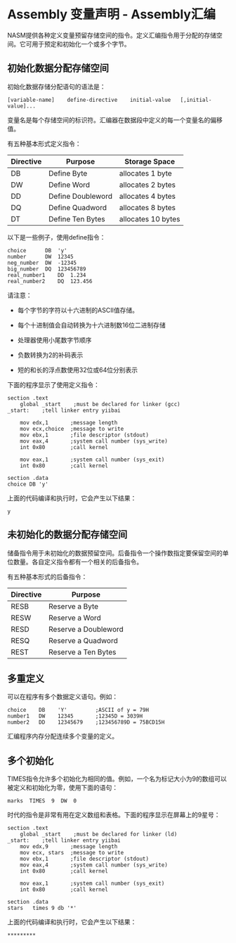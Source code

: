 # Assembly 变量声明 - Assembly汇编

NASM提供各种定义变量预留存储空间的指令。定义汇编指令用于分配的存储空间。它可用于预定和初始化一个或多个字节。

## 初始化数据分配存储空间

初始化数据存储分配语句的语法是：

```
[variable-name]    define-directive    initial-value   [,initial-value]...
```

变量名是每个存储空间的标识符。汇编器在数据段中定义的每一个变量名的偏移值。

有五种基本形式定义指令：

| Directive | Purpose | Storage Space |
| --- | --- | --- |
| DB | Define Byte | allocates 1 byte |
| DW | Define Word | allocates 2 bytes |
| DD | Define Doubleword | allocates 4 bytes |
| DQ | Define Quadword | allocates 8 bytes |
| DT | Define Ten Bytes | allocates 10 bytes |

以下是一些例子，使用define指令：

```
choice		DB	'y'
number		DW	12345
neg_number	DW	-12345
big_number	DQ	123456789
real_number1	DD	1.234
real_number2	DQ	123.456
```

请注意：

*   每个字节的字符以十六进制的ASCII值存储。

*   每个十进制值会自动转换为十六进制数16位二进制存储

*   处理器使用小尾数字节顺序

*   负数转换为2的补码表示

*   短的和长的浮点数使用32位或64位分别表示

下面的程序显示了使用定义指令：

```
section .text
    global _start    ;must be declared for linker (gcc)
_start:    ;tell linker entry yiibai

	mov	edx,1		;message length
	mov	ecx,choice	;message to write
	mov	ebx,1		;file descriptor (stdout)
	mov	eax,4		;system call number (sys_write)
	int	0x80		;call kernel

	mov	eax,1		;system call number (sys_exit)
	int	0x80		;call kernel

section .data
choice DB 'y'
```

上面的代码编译和执行时，它会产生以下结果：

```
y

```

## 未初始化的数据分配存储空间

储备指令用于未初始化的数据预留空间。后备指令一个操作数指定要保留空间的单位数量。各自定义指令都有一个相关的后备指令。

有五种基本形式的后备指令：

| Directive | Purpose |
| --- | --- |
| RESB | Reserve a Byte |
| RESW | Reserve a Word |
| RESD | Reserve a Doubleword |
| RESQ | Reserve a Quadword |
| REST | Reserve a Ten Bytes |

## 多重定义

可以在程序有多个数据定义语句。例如：

```
choice	  DB 	'Y' 		;ASCII of y = 79H
number1	  DW 	12345 		;12345D = 3039H
number2   DD   	12345679 	;123456789D = 75BCD15H
```

汇编程序内存分配连续多个变量的定义。

## 多个初始化

TIMES指令允许多个初始化为相同的值。例如，一个名为标记大小为9的数组可以被定义和初始化为零，使用下面的语句：

```
marks  TIMES  9  DW  0
```

时代的指令是非常有用在定义数组和表格。下面的程序显示在屏幕上的9星号：

```
section	.text
    global _start    ;must be declared for linker (ld)
_start:    ;tell linker entry yiibai
	mov	edx,9		;message length
	mov	ecx, stars	;message to write
	mov	ebx,1		;file descriptor (stdout)
	mov	eax,4		;system call number (sys_write)
	int	0x80		;call kernel

	mov	eax,1		;system call number (sys_exit)
	int	0x80		;call kernel

section	.data
stars   times 9 db '*'
```

上面的代码编译和执行时，它会产生以下结果：

```
*********
```

 